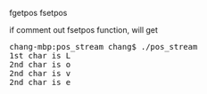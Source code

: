 fgetpos
fsetpos

if comment out fsetpos function, will get
<pre>
chang-mbp:pos_stream chang$ ./pos_stream
1st char is L
2nd char is o
2nd char is v
2nd char is e
</pre>